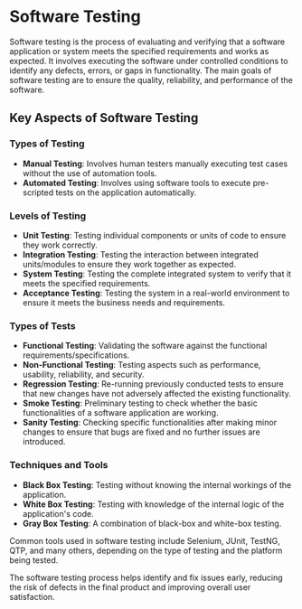 # Software Testing

Software testing is the process of evaluating and verifying that a software application or system meets the specified requirements and works as expected. It involves executing the software under controlled conditions to identify any defects, errors, or gaps in functionality. The main goals of software testing are to ensure the quality, reliability, and performance of the software.

## Key Aspects of Software Testing

### Types of Testing
- **Manual Testing**: Involves human testers manually executing test cases without the use of automation tools.
- **Automated Testing**: Involves using software tools to execute pre-scripted tests on the application automatically.

### Levels of Testing
- **Unit Testing**: Testing individual components or units of code to ensure they work correctly.
- **Integration Testing**: Testing the interaction between integrated units/modules to ensure they work together as expected.
- **System Testing**: Testing the complete integrated system to verify that it meets the specified requirements.
- **Acceptance Testing**: Testing the system in a real-world environment to ensure it meets the business needs and requirements.

### Types of Tests
- **Functional Testing**: Validating the software against the functional requirements/specifications.
- **Non-Functional Testing**: Testing aspects such as performance, usability, reliability, and security.
- **Regression Testing**: Re-running previously conducted tests to ensure that new changes have not adversely affected the existing functionality.
- **Smoke Testing**: Preliminary testing to check whether the basic functionalities of a software application are working.
- **Sanity Testing**: Checking specific functionalities after making minor changes to ensure that bugs are fixed and no further issues are introduced.

### Techniques and Tools
- **Black Box Testing**: Testing without knowing the internal workings of the application.
- **White Box Testing**: Testing with knowledge of the internal logic of the application's code.
- **Gray Box Testing**: A combination of black-box and white-box testing.

Common tools used in software testing include Selenium, JUnit, TestNG, QTP, and many others, depending on the type of testing and the platform being tested.

The software testing process helps identify and fix issues early, reducing the risk of defects in the final product and improving overall user satisfaction.
